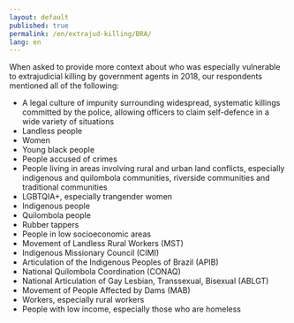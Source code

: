 ```yaml
---
layout: default
published: true
permalink: /en/extrajud-killing/BRA/
lang: en
---
```


When asked to provide more context about who was especially vulnerable to extrajudicial killing by government agents in 2018, our respondents mentioned all of the following:
-	A legal culture of impunity surrounding widespread, systematic killings committed by the police, allowing officers to claim self-defence in a wide variety of situations
-	Landless people
-	Women
-	Young black people
-	People accused of crimes
-	People living in areas involving rural and urban land conflicts, especially indigenous and quilombola communities, riverside communities and traditional communities
-	LGBTQIA+, especially trangender women
-	Indigenous people
-	Quilombola people
-	Rubber tappers
-	People in low socioeconomic areas
-	Movement of Landless Rural Workers (MST)
-	Indigenous Missionary Council (CIMI)
-	Articulation of the Indigenous Peoples of Brazil (APIB)
-	National Quilombola Coordination (CONAQ)
-	National Articulation of Gay Lesbian, Transsexual, Bisexual (ABLGT)
-	Movement of People Affected by Dams (MAB)
-	Workers, especially rural workers
-	People with low income, especially those who are homeless


